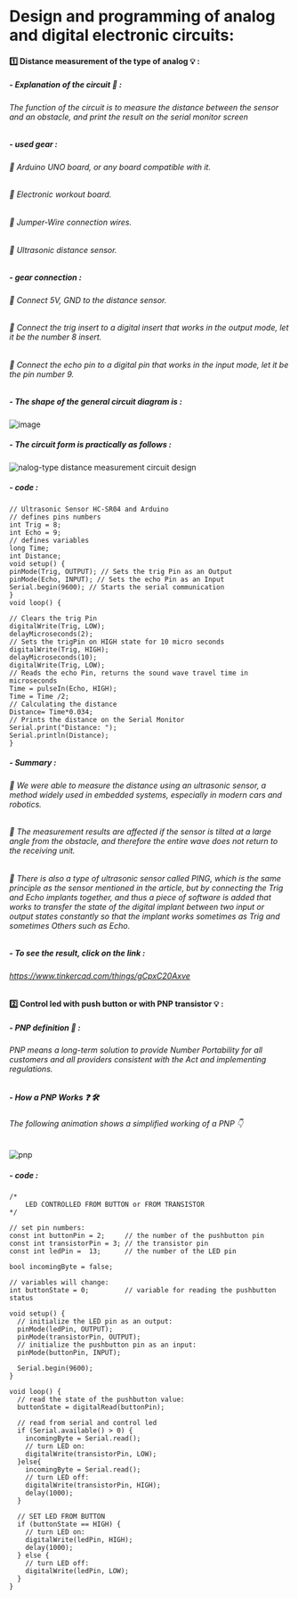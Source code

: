 # Design and programming of analog and digital electronic circuits:

#### :one: Distance measurement of the type of analog :bulb: :
##### - *Explanation of the circuit* :mag_right: :
###### The function of the circuit is to measure the distance between the sensor and an obstacle, and print the result on the serial monitor screen
##### - *used gear* :
###### :small_orange_diamond: Arduino UNO board, or any board compatible with it.
###### :small_orange_diamond: Electronic workout board.
###### :small_orange_diamond: Jumper-Wire connection wires.
###### :small_orange_diamond: Ultrasonic distance sensor.

##### - *gear connection* :
###### :small_orange_diamond: Connect 5V, GND to the distance sensor.
###### :small_orange_diamond: Connect the trig insert to a digital insert that works in the output mode, let it be the number 8 insert.
###### :small_orange_diamond: Connect the echo pin to a digital pin that works in the input mode, let it be the pin number 9.

##### - *The shape of the general circuit diagram is* :
![image](https://user-images.githubusercontent.com/107880209/182977989-2574d8e5-8673-4572-b036-fe47a1240853.png)
##### - *The circuit form is practically as follows* :
![nalog-type distance measurement circuit design](https://user-images.githubusercontent.com/107880209/182978114-fc4a0c52-e1c4-4b0e-a9b6-ccb5b5ee4afe.png)

##### - *code* :
```
// Ultrasonic Sensor HC-SR04 and Arduino
// defines pins numbers
int Trig = 8;
int Echo = 9;
// defines variables
long Time;
int Distance;
void setup() {
pinMode(Trig, OUTPUT); // Sets the trig Pin as an Output
pinMode(Echo, INPUT); // Sets the echo Pin as an Input
Serial.begin(9600); // Starts the serial communication
}
void loop() {
  
// Clears the trig Pin
digitalWrite(Trig, LOW);
delayMicroseconds(2);
// Sets the trigPin on HIGH state for 10 micro seconds
digitalWrite(Trig, HIGH);
delayMicroseconds(10);
digitalWrite(Trig, LOW);
// Reads the echo Pin, returns the sound wave travel time in microseconds
Time = pulseIn(Echo, HIGH);
Time = Time /2;
// Calculating the distance
Distance= Time*0.034;
// Prints the distance on the Serial Monitor
Serial.print("Distance: ");
Serial.println(Distance);
}
```
##### - *Summary* :
###### :small_orange_diamond: We were able to measure the distance using an ultrasonic sensor, a method widely used in embedded systems, especially in modern cars and robotics.
###### :small_orange_diamond: The measurement results are affected if the sensor is tilted at a large angle from the obstacle, and therefore the entire wave does not return to the receiving unit.
###### :small_orange_diamond: There is also a type of ultrasonic sensor called PING, which is the same principle as the sensor mentioned in the article, but by connecting the Trig and Echo implants together, and thus a piece of software is added that works to transfer the state of the digital implant between two input or output states constantly so that the implant works sometimes as Trig and sometimes Others such as Echo.

##### - *To see the result, click on the link* :
###### https://www.tinkercad.com/things/gCpxC20Axve



#### :two: Control led with push button or with PNP transistor :bulb: :
##### - *PNP definition* :mag_right: :
###### PNP means a long-term solution to provide Number Portability for all customers and all providers consistent with the Act and implementing regulations.
##### - *How a PNP Works* :question: 	:hammer_and_wrench:
###### The following animation shows a simplified working of a PNP :point_down: 
![pnp](https://user-images.githubusercontent.com/107880209/183117871-2368b611-d5e0-4427-9b36-31869d23cf51.png)
##### - *code* :
```
/*
	LED CONTROLLED FROM BUTTON or FROM TRANSISTOR
*/

// set pin numbers:
const int buttonPin = 2;     // the number of the pushbutton pin
const int transistorPin = 3; // the transistor pin
const int ledPin =  13;      // the number of the LED pin

bool incomingByte = false;
 
// variables will change:
int buttonState = 0;         // variable for reading the pushbutton status
 
void setup() {
  // initialize the LED pin as an output:
  pinMode(ledPin, OUTPUT);
  pinMode(transistorPin, OUTPUT);
  // initialize the pushbutton pin as an input:
  pinMode(buttonPin, INPUT);
  
  Serial.begin(9600);
}
 
void loop() {
  // read the state of the pushbutton value:
  buttonState = digitalRead(buttonPin);
 
  // read from serial and control led
  if (Serial.available() > 0) {
    incomingByte = Serial.read();
    // turn LED on:
    digitalWrite(transistorPin, LOW);
  }else{
    incomingByte = Serial.read();
    // turn LED off:
  	digitalWrite(transistorPin, HIGH);
    delay(1000);
  }
  
  // SET LED FROM BUTTON
  if (buttonState == HIGH) {
    // turn LED on:
    digitalWrite(ledPin, HIGH);
    delay(1000);
  } else {
    // turn LED off:
    digitalWrite(ledPin, LOW);
  }
}

```
